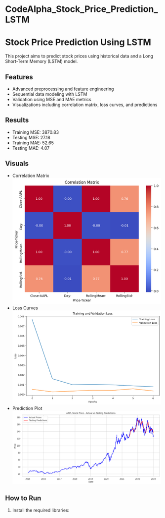 # CodeAlpha_Stock_Price_Prediction_LSTM

# Stock Price Prediction Using LSTM

This project aims to predict stock prices using historical data and a Long Short-Term Memory (LSTM) model.

## Features
- Advanced preprocessing and feature engineering
- Sequential data modeling with LSTM
- Validation using MSE and MAE metrics
- Visualizations including correlation matrix, loss curves, and predictions

## Results
- Training MSE: 3870.83
- Testing MSE: 27.18
- Training MAE: 52.65
- Testing MAE: 4.07

## Visuals
- Correlation Matrix  
  ![Correlation Matrix](plots/Correlation_Matrix.png)
- Loss Curves  
  ![Loss Curve](plots/loss_curve.png)
- Prediction Plot  
  ![Prediction Plot](plots/prediction_plot.png)

## How to Run
1. Install the required libraries:
